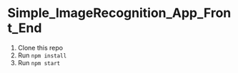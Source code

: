 # Simple_ImageRecognition_App_Front_End

1. Clone this repo
2. Run `npm install`
3. Run `npm start`

